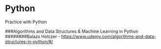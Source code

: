 # Python
Practice with Python


###Algorithms and Data Structures & Machine Learning in Python
########Balazs Holczer - https://www.udemy.com/algorithms-and-data-structures-in-python/#/
